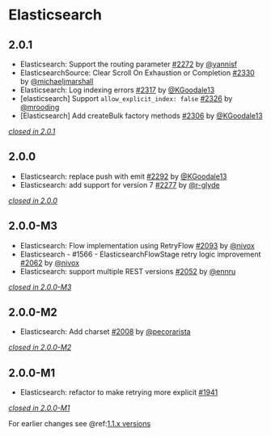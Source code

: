 # Elasticsearch

## 2.0.1

- Elasticsearch: Support the routing parameter [#2272](https://github.com/akka/alpakka/issues/2272) by [@yannisf](https://github.com/yannisf)
- ElasticsearchSource: Clear Scroll On Exhaustion or Completion [#2330](https://github.com/akka/alpakka/issues/2330) by [@michaeljmarshall](https://github.com/michaeljmarshall)
- Elasticsearch: Log indexing errors [#2317](https://github.com/akka/alpakka/issues/2317) by [@KGoodale13](https://github.com/KGoodale13)
- [elasticsearch] Support `allow_explicit_index: false` [#2326](https://github.com/akka/alpakka/issues/2326) by [@mrooding](https://github.com/mrooding)
- [Elasticsearch] Add createBulk factory methods [#2306](https://github.com/akka/alpakka/issues/2306) by [@KGoodale13](https://github.com/KGoodale13)

[*closed in 2.0.1*](https://github.com/akka/alpakka/issues?q=is%3Aclosed+milestone%3A2.0.1+label%3Ap%3Aelasticsearch)

## 2.0.0

- Elasticsearch: replace push with emit [#2292](https://github.com/akka/alpakka/issues/2292) by [@KGoodale13](https://github.com/KGoodale13)
- Elasticsearch: add support for version 7 [#2277](https://github.com/akka/alpakka/issues/2277) by [@r-glyde](https://github.com/r-glyde)

[*closed in 2.0.0*](https://github.com/akka/alpakka/issues?q=is%3Aclosed+milestone%3A2.0.0+label%3Ap%3Aelasticsearch)


## 2.0.0-M3

- Elasticsearch: Flow implementation using RetryFlow [#2093](https://github.com/akka/alpakka/issues/2093) by [@nivox](https://github.com/nivox)
- Elasticsearch - #1566 - ElasticsearchFlowStage retry logic improvement [#2062](https://github.com/akka/alpakka/issues/2062) by [@nivox](https://github.com/nivox)
- Elasticsearch: support multiple REST versions [#2052](https://github.com/akka/alpakka/issues/2052) by [@ennru](https://github.com/ennru)

[*closed in 2.0.0-M3*](https://github.com/akka/alpakka/issues?q=is%3Aclosed+milestone%3A2.0.0-M3+label%3Ap%3Aelasticsearch)


## 2.0.0-M2

- Elasticsearch: Add charset [#2008](https://github.com/akka/alpakka/issues/2008) by [@pecorarista](https://github.com/pecorarista)

[*closed in 2.0.0-M2*](https://github.com/akka/alpakka/issues?q=is%3Aclosed+milestone%3A2.0.0-M2+label%3Ap%3Aelasticsearch)


## 2.0.0-M1

- Elasticsearch: refactor to make retrying more explicit [#1941](https://github.com/akka/alpakka/pull/1941)

[*closed in 2.0.0-M1*](https://github.com/akka/alpakka/issues?q=is%3Aclosed+milestone%3A2.0.0-M1+label%3Ap%3Aelasticsearch)

For earlier changes see @ref:[1.1.x versions](../1.1.x/elasticsearch.md)
